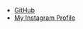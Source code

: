 * [GitHub](http://github.com)
* [My Instagram Profile](https://www.instagram.com/__hashim_.rhmn._/?)

